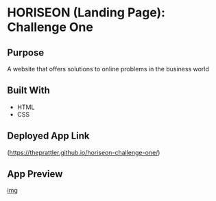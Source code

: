 # HORISEON (Landing Page): Challenge One

## Purpose
A website that offers solutions to online problems in the business world

## Built With
* HTML
* CSS

## Deployed App Link
(https://theprattler.github.io/horiseon-challenge-one/)

## App Preview
[img](/assets/images/deployed-page-pic.jpg)

